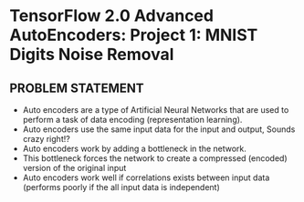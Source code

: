 # TensorFlow 2.0 Advanced AutoEncoders: Project 1: MNIST Digits Noise Removal

## PROBLEM STATEMENT
 - Auto encoders are a type of Artificial Neural Networks that are used to perform a task of data encoding (representation learning).
- Auto encoders use the same input data for the input and output, Sounds crazy right!?
- Auto encoders work by adding a bottleneck in the network.
- This bottleneck forces the network to create a compressed (encoded) version of the original input
- Auto encoders work well if correlations exists between input data (performs poorly if the all input data is independent)
